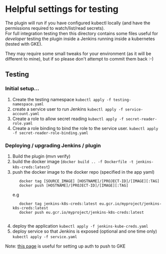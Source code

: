 # Helpful settings for testing

The plugin will run if you have configured kubectl locally (and have the permissions required to watch/list/read secrets).  
For full integration testing then this directory contains some files useful for *developer* testing the plugin inside a Jenkins running inside a kubernetes (tested with GKE).

They may require some small tweaks for your environment (as it will be different to mine), but if so please don't attempt to commit them back :-)

## Testing

### Initial setup...

1. Create the testing namespace  `kubectl apply -f testing-namespace.yaml`
2. create a service user to run Jenkins  `kubectl apply -f service-account.yaml`
3. Create a role to allow secret reading `kubectl apply -f secret-reader-role.yaml`
4. Create a role binding to bind the role to the service user. `kubectl apply -f secret-reader-role-binding.yaml`

### Deploying / upgrading Jenkins / plugin

1. Build the plugin (mvn verify)
2. build the docker image  (`docker build .. -f Dockerfile -t jenkins-k8s-creds:latest`)
3. push the docker image to the docker repo (specified in the app yaml)
   ```
      docker tag [SOURCE_IMAGE] [HOSTNAME]/[PROJECT-ID]/[IMAGE][:TAG]
      docker push [HOSTNAME]/[PROJECT-ID]/[IMAGE][:TAG]
   ```
   e.g
   ```
      docker tag jenkins-k8s-creds:latest eu.gcr.io/myproject/jenkins-k8s-creds:latest
      docker push eu.gcr.io/myproject/jenkins-k8s-creds:latest
      
   ```
4. deploy the application  `kubectl apply -f jenkins-kube-creds.yaml`
5. deploy service so that Jenkins is exposed (optional and one time only)  `kubectl apply -f service.yaml`

Note: [this page](https://cloud.google.com/container-registry/docs/pushing-and-pulling) is useful for setting up auth to push to GKE